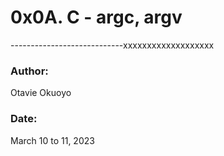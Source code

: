 # 0x0A. C - argc, argv


















----------------------------xxxxxxxxxxxxxxxxxxx

### Author:
Otavie Okuoyo

### Date:
March 10 to 11, 2023
